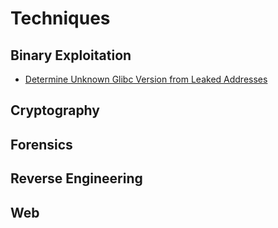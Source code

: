 # Techniques

## <a name="binary-exploitation-toc"></a> Binary Exploitation
- [Determine Unknown Glibc Version from Leaked Addresses](binary-exploitation/unknown-glibc.md)

## <a name="cryptography-toc"></a> Cryptography

## <a name="forensics-toc"></a> Forensics

## <a name="reverse-engineering-toc"></a> Reverse Engineering

## <a name="web-toc"></a> Web